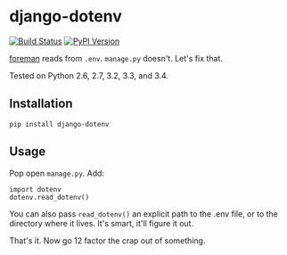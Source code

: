 # django-dotenv

[![Build Status](https://travis-ci.org/jpadilla/django-dotenv.svg)](https://travis-ci.org/jpadilla/django-dotenv)
[![PyPI Version](https://pypip.in/version/django-dotenv/badge.svg)](https://pypi.python.org/pypi/django-dotenv)

[foreman](https://github.com/ddollar/foreman) reads from `.env`. `manage.py`
doesn't. Let's fix that.

Tested on Python 2.6, 2.7, 3.2, 3.3, and 3.4.

## Installation

```
pip install django-dotenv
```

## Usage

Pop open `manage.py`. Add:

```
import dotenv
dotenv.read_dotenv()
```

You can also pass `read_dotenv()` an explicit path to the .env file, or to the directory where it lives. It's smart, it'll figure it out.

That's it. Now go 12 factor the crap out of something.
